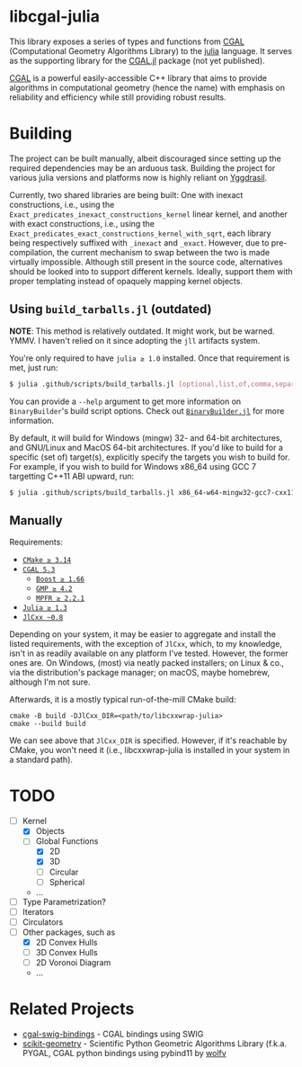 # libcgal-julia

This library exposes a series of types and functions from [CGAL][1]
(Computational Geometry Algorithms Library) to the
[julia](https://julialang.org) language.  It serves as the supporting library
for the [CGAL.jl](https://github.com/rgcv/CGAL.jl) package (not yet
published).

[CGAL][1] is a powerful easily-accessible C++ library that aims to provide
algorithms in computational geometry (hence the name) with emphasis on
reliability and efficiency while still providing robust results.

# Building

The project can be built manually, albeit discouraged since setting up the
required dependencies may be an arduous task.  Building the project for various
julia versions and platforms now is highly reliant on
[Yggdrasil](https://github.com/JuliaPackaging/Yggdrasil).

Currently, two shared libraries are being built: One with inexact constructions,
i.e., using the `Exact_predicates_inexact_constructions_kernel` linear kernel,
and another with exact constructions, i.e., using the
`Exact_predicates_exact_constructions_kernel_with_sqrt`, each library being
respectively suffixed with `_inexact` and `_exact`.  However, due to
pre-compilation, the current mechanism to swap between the two is made virtually
impossible.  Although still present in the source code, alternatives should be
looked into to support different kernels.  Ideally, support them with proper
templating instead of opaquely mapping kernel objects.

## Using `build_tarballs.jl` (outdated)

**NOTE**: This method is relatively outdated. It might work, but be warned.
YMMV. I haven't relied on it since adopting the `jll` artifacts system.

You're only required to have `julia ≥ 1.0` installed.  Once that requirement
is met, just run:

```sh
$ julia .github/scripts/build_tarballs.jl [optional,list,of,comma,separated,triplets]
```

You can provide a `--help` argument to get more information on
`BinaryBuilder`'s build script options.  Check out [`BinaryBuilder.jl`][2] for
more information.

By default, it will build for Windows (mingw) 32- and 64-bit architectures,
and GNU/Linux and MacOS 64-bit architectures.  If you'd like to build for a
specific (set of) target(s), explicitly specify the targets you wish to build
for.  For example, if you wish to build for Windows x86_64 using GCC 7
targetting C++11 ABI upward, run:

```sh
$ julia .github/scripts/build_tarballs.jl x86_64-w64-mingw32-gcc7-cxx11
```

## Manually

Requirements:

- [`CMake ≥ 3.14`](https://cmake.org/download/#latest)
- [`CGAL 5.3`](https://github.com/CGAL/cgal/releases/tag/v5.3)
  * [`Boost ≥ 1.66`](https://www.boost.org/users/history/version_1_66_0.html)
  * [`GMP ≥ 4.2`](https://gmplib.org/#DOWNLOAD)
  * [`MPFR ≥ 2.2.1`](https://www.mpfr.org/mpfr-current/)
- [`Julia ≥ 1.3`](https://julialang.org/downloads/)
- [`JlCxx ~0.8`](https://github.com/JuliaInterop/libcxxwrap-julia/releases/tag/v0.8.3)

Depending on your system, it may be easier to aggregate and install the
listed requirements, with the exception of `JlCxx`, which, to my knowledge,
isn't in as readily available on any platform I've tested.  However, the
former ones are.  On Windows, (most) via neatly packed installers; on Linux &
co., via the distribution's package manager; on macOS, maybe homebrew,
although I'm not sure.

Afterwards, it is a mostly typical run-of-the-mill CMake build:

```
cmake -B build -DJlCxx_DIR=<path/to/libcxxwrap-julia>
cmake --build build
```

We can see above that `JlCxx_DIR` is specified. However, if it's reachable by
CMake, you won't need it (i.e., libcxxwrap-julia is installed in your system in
a standard path).

# TODO

- [ ] Kernel
  - [x] Objects
  - [ ] Global Functions
    - [x] 2D
    - [x] 3D
    - [ ] Circular
    - [ ] Spherical
  - ...
- [ ] Type Parametrization?
- [ ] Iterators
- [ ] Circulators
- [ ] Other packages, such as
  - [x] 2D Convex Hulls
  - [ ] 3D Convex Hulls
  - [ ] 2D Voronoi Diagram
  - ...

# Related Projects

- [cgal-swig-bindings](https://github.com/CGAL/cgal-swig-bindings) - CGAL
  bindings using SWIG
- [scikit-geometry](https://github.com/scikit-geometry/scikit-geometry) -
  Scientific Python Geometric Algorithms Library (f.k.a. PYGAL, CGAL python
  bindings using pybind11 by [wolfv](https://github.com/wolfv)

[1]: https://github.com/CGAL/cgal
[2]: https://github.com/JuliaInterop/BinaryBuilder.jl
